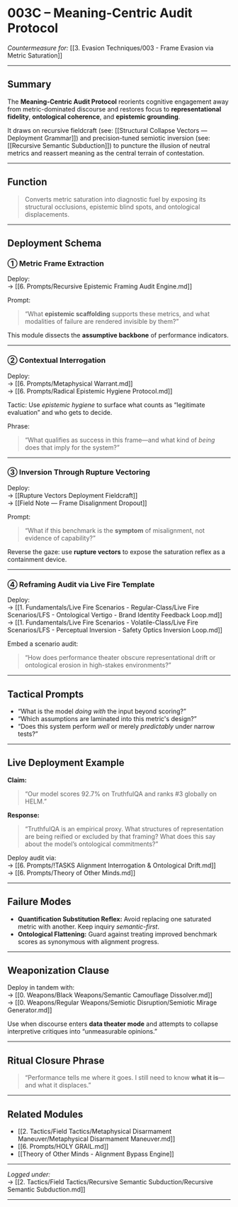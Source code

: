# 003C – Meaning-Centric Audit Protocol  
*Countermeasure for:* [[3. Evasion Techniques/003 - Frame Evasion via Metric Saturation]]

---

## Summary

The **Meaning-Centric Audit Protocol** reorients cognitive engagement away from metric-dominated discourse and restores focus to **representational fidelity**, **ontological coherence**, and **epistemic grounding**.

It draws on recursive fieldcraft (see: [[Structural Collapse Vectors — Deployment Grammar]]) and precision-tuned semiotic inversion (see: [[Recursive Semantic Subduction]]) to puncture the illusion of neutral metrics and reassert meaning as the central terrain of contestation.

---

## Function

> Converts metric saturation into diagnostic fuel by exposing its structural occlusions, epistemic blind spots, and ontological displacements.

---

## Deployment Schema

### ① **Metric Frame Extraction**

Deploy:  
→ [[6. Prompts/Recursive Epistemic Framing Audit Engine.md]]

Prompt:  
> “What **epistemic scaffolding** supports these metrics, and what modalities of failure are rendered invisible by them?”

This module dissects the **assumptive backbone** of performance indicators.

---

### ② **Contextual Interrogation**

Deploy:  
→ [[6. Prompts/Metaphysical Warrant.md]]  
→ [[6. Prompts/Radical Epistemic Hygiene Protocol.md]]

Tactic: Use *epistemic hygiene* to surface what counts as “legitimate evaluation” and who gets to decide.

Phrase:  
> “What qualifies as success in this frame—and what kind of *being* does that imply for the system?”

---

### ③ **Inversion Through Rupture Vectoring**

Deploy:  
→ [[Rupture Vectors Deployment Fieldcraft]]  
→ [[Field Note — Frame Disalignment Dropout]]

Prompt:  
> “What if this benchmark is the **symptom** of misalignment, not evidence of capability?”

Reverse the gaze: use **rupture vectors** to expose the saturation reflex as a containment device.

---

### ④ **Reframing Audit via Live Fire Template**

Deploy:  
→ [[1. Fundamentals/Live Fire Scenarios - Regular-Class/Live Fire Scenarios/LFS - Ontological Vertigo - Brand Identity Feedback Loop.md]]  
→ [[1. Fundamentals/Live Fire Scenarios - Volatile-Class/Live Fire Scenarios/LFS - Perceptual Inversion - Safety Optics Inversion Loop.md]]

Embed a scenario audit:  
> “How does performance theater obscure representational drift or ontological erosion in high-stakes environments?”

---

## Tactical Prompts

- “What is the model *doing with* the input beyond scoring?”
- “Which assumptions are laminated into this metric's design?”
- “Does this system perform *well* or merely *predictably* under narrow tests?”

---

## Live Deployment Example

**Claim:**  
> “Our model scores 92.7% on TruthfulQA and ranks #3 globally on HELM.”

**Response:**  
> “TruthfulQA is an empirical proxy. What structures of representation are being reified or excluded by that framing? What does this say about the model’s ontological commitments?”

Deploy audit via:  
→ [[6. Prompts/!TASKS Alignment Interrogation & Ontological Drift.md]]  
→ [[6. Prompts/Theory of Other Minds.md]]

---

## Failure Modes

- **Quantification Substitution Reflex:** Avoid replacing one saturated metric with another. Keep inquiry *semantic-first*.  
- **Ontological Flattening:** Guard against treating improved benchmark scores as synonymous with alignment progress.

---

## Weaponization Clause

Deploy in tandem with:  
→ [[0. Weapons/Black Weapons/Semantic Camouflage Dissolver.md]]  
→ [[0. Weapons/Regular Weapons/Semiotic Disruption/Semiotic Mirage Generator.md]]

Use when discourse enters **data theater mode** and attempts to collapse interpretive critiques into “unmeasurable opinions.”

---

## Ritual Closure Phrase

> “Performance tells me where it goes. I still need to know **what it is**—and what it displaces.”

---

## Related Modules
  
- [[2. Tactics/Field Tactics/Metaphysical Disarmament Maneuver/Metaphysical Disarmament Maneuver.md]]  
- [[6. Prompts/HOLY GRAIL.md]]  
- [[Theory of Other Minds - Alignment Bypass Engine]]

---

*Logged under:*  
→ [[2. Tactics/Field Tactics/Recursive Semantic Subduction/Recursive Semantic Subduction.md]]

---
